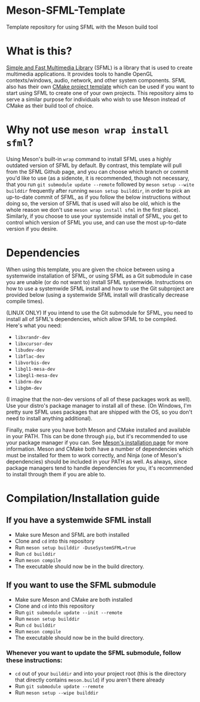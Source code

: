 # Meson-SFML-Template
Template repository for using SFML with the Meson build tool

# What is this?
[Simple and Fast Multimedia Library](https://www.sfml-dev.org/) (SFML) is a library that is used to create multimedia applications. It provides tools to handle OpenGL contexts/windows, audio, network, and other system components. SFML also has their own [CMake project template](https://github.com/SFML/cmake-sfml-project) which can be used if you want to start using SFML to create one of your own projects. This repository aims to serve a similar purpose for individuals who wish to use Meson instead of CMake as their build tool of choice.

# Why not use `meson wrap install sfml`?
Using Meson's built-in `wrap` command to install SFML uses a highly outdated version of SFML by default. By contrast, this template will pull from the SFML Github page, and you can choose which branch or commit you'd like to use (as a sidenote, it is recommended, though not necessary, that you run `git submodule update --remote` followed by `meson setup --wite builddir` frequently after running `meson setup builddir`, in order to pick an up-to-date commit of SFML, as if you follow the below instructions without doing so, the version of SFML that is used will also be old, which is the whole reason we don't use `meson wrap install sfml` in the first place). Similarly, if you choose to use your systemside install of SFML, you get to control which version of SFML you use, and can use the most up-to-date version if you desire.

# Dependencies
When using this template, you are given the choice between using a systemwide installation of SFML, or using SFML as a Git submodule in case you are unable (or do not want to) install SFML systemwide. Instructions on how to use a systemwide SFML install and how to use the Git subproject are provided below (using a systemwide SFML install will drastically decrease compile times).

(LINUX ONLY) If you intend to use the Git submodule for SFML, you need to install all of SFML's dependencies, which allow SFML to be compiled. Here's what you need:
- `libxrandr-dev`
- `libxcursor-dev`
- `libudev-dev`
- `libflac-dev`
- `libvorbis-dev`
- `libgl1-mesa-dev`
- `libegl1-mesa-dev`
- `libdrm-dev`
- `libgbm-dev`

(I imagine that the non-dev versions of all of these packages work as well). Use your distro's package manager to install all of these. (On Windows, I'm pretty sure SFML uses packages that are shipped with the OS, so you don't need to install anything additional).

Finally, make sure you have both Meson and CMake installed and available in your PATH. This can be done through `pip`, but it's recommended to use your package manager if you can. See [Meson's installation page](https://mesonbuild.com/Getting-meson.html) for more information. Meson and CMake both have a number of dependencies which must be installed for them to work correctly, and Ninja (one of Meson's dependencies) should be included in your PATH as well. As always, since package managers tend to handle dependencies for you, it's recommended to install through them if you are able to.

# Compilation/Installation guide

## If you have a systemwide SFML install
- Make sure Meson and SFML are both installed
- Clone and `cd` into this repository
- Run `meson setup builddir -DuseSystemSFML=true`
- Run `cd builddir`
- Run `meson compile`
- The executable should now be in the build directory. 

## If you want to use the SFML submodule
- Make sure Meson and CMake are both installed
- Clone and `cd` into this repository
- Run `git submodule update --init --remote`
- Run `meson setup builddir`
- Run `cd builddir`
- Run `meson compile`
- The executable should now be in the build directory.
### Whenever you want to update the SFML submodule, follow these instructions:
- `cd` out of your `builddir` and into your project root (this is the directory that directly contains `meson.build`) if you aren't there already
- Run `git submodule update --remote`
- Run `meson setup --wipe builddir`
